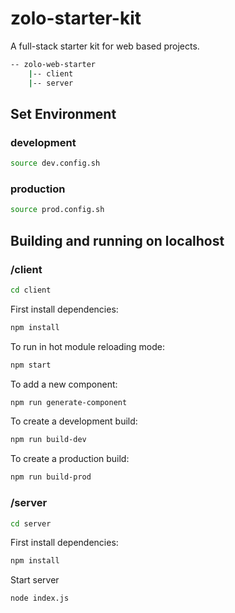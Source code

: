 # zolo-starter-kit

A full-stack starter kit for web based projects.
```bash
-- zolo-web-starter
	|-- client
	|-- server
```
## Set Environment

### development
```sh
source dev.config.sh
```

### production
```sh
source prod.config.sh
```

## Building and running on localhost

### /client

```sh
cd client
```

First install dependencies:

```sh
npm install
```

To run in hot module reloading mode:

```sh
npm start
```

To add a new component:

```sh
npm run generate-component
```

To create a development build:

```sh
npm run build-dev
```

To create a production build:

```sh
npm run build-prod
```

### /server

```sh
cd server
```

First install dependencies:

```sh
npm install
```

Start server

```sh
node index.js
```